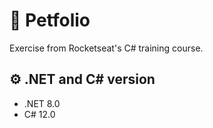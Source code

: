 # 🚀 Petfolio

Exercise from Rocketseat's C# training course.

## ⚙️ .NET and C# version

- .NET 8.0  
- C# 12.0
